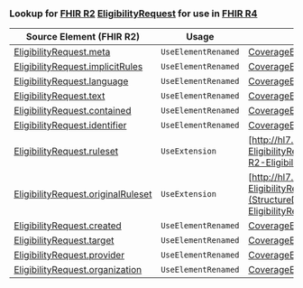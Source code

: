 ### Lookup for [FHIR R2](https://hl7.org/fhir/DSTU2/) [EligibilityRequest](https://hl7.org/fhir/DSTU2/EligibilityRequest.html) for use in [FHIR R4](https://hl7.org/fhir/R4/)

| Source Element (FHIR R2) | Usage | Target |
| -------------- | ----- | ------ |
| [EligibilityRequest.meta](https://hl7.org/fhir/DSTU2/EligibilityRequest.html#resource) | `UseElementRenamed` | [CoverageEligibilityRequest.meta](https://hl7.org/fhir/R4/CoverageEligibilityRequest.html#resource) |
| [EligibilityRequest.implicitRules](https://hl7.org/fhir/DSTU2/EligibilityRequest.html#resource) | `UseElementRenamed` | [CoverageEligibilityRequest.implicitRules](https://hl7.org/fhir/R4/CoverageEligibilityRequest.html#resource) |
| [EligibilityRequest.language](https://hl7.org/fhir/DSTU2/EligibilityRequest.html#resource) | `UseElementRenamed` | [CoverageEligibilityRequest.language](https://hl7.org/fhir/R4/CoverageEligibilityRequest.html#resource) |
| [EligibilityRequest.text](https://hl7.org/fhir/DSTU2/EligibilityRequest.html#resource) | `UseElementRenamed` | [CoverageEligibilityRequest.text](https://hl7.org/fhir/R4/CoverageEligibilityRequest.html#resource) |
| [EligibilityRequest.contained](https://hl7.org/fhir/DSTU2/EligibilityRequest.html#resource) | `UseElementRenamed` | [CoverageEligibilityRequest.contained](https://hl7.org/fhir/R4/CoverageEligibilityRequest.html#resource) |
| [EligibilityRequest.identifier](https://hl7.org/fhir/DSTU2/EligibilityRequest.html#resource) | `UseElementRenamed` | [CoverageEligibilityRequest.identifier](https://hl7.org/fhir/R4/CoverageEligibilityRequest.html#resource) |
| [EligibilityRequest.ruleset](https://hl7.org/fhir/DSTU2/EligibilityRequest.html#resource) | `UseExtension` | [http://hl7.org/fhir/1.0/StructureDefinition/extension-EligibilityRequest.ruleset](StructureDefinition-ext-R2-EligibilityRequest.ruleset.html) |
| [EligibilityRequest.originalRuleset](https://hl7.org/fhir/DSTU2/EligibilityRequest.html#resource) | `UseExtension` | [http://hl7.org/fhir/1.0/StructureDefinition/extension-EligibilityRequest.originalRuleset](StructureDefinition-ext-R2-EligibilityRequest.originalRuleset.html) |
| [EligibilityRequest.created](https://hl7.org/fhir/DSTU2/EligibilityRequest.html#resource) | `UseElementRenamed` | [CoverageEligibilityRequest.created](https://hl7.org/fhir/R4/CoverageEligibilityRequest.html#resource) |
| [EligibilityRequest.target](https://hl7.org/fhir/DSTU2/EligibilityRequest.html#resource) | `UseElementRenamed` | [CoverageEligibilityRequest.insurer](https://hl7.org/fhir/R4/CoverageEligibilityRequest.html#resource) |
| [EligibilityRequest.provider](https://hl7.org/fhir/DSTU2/EligibilityRequest.html#resource) | `UseElementRenamed` | [CoverageEligibilityRequest.provider](https://hl7.org/fhir/R4/CoverageEligibilityRequest.html#resource) |
| [EligibilityRequest.organization](https://hl7.org/fhir/DSTU2/EligibilityRequest.html#resource) | `UseElementRenamed` | [CoverageEligibilityRequest.provider](https://hl7.org/fhir/R4/CoverageEligibilityRequest.html#resource) |
